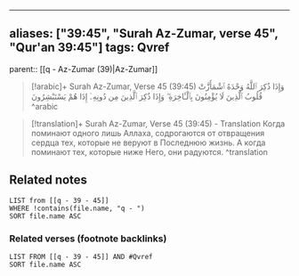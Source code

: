 
---
aliases: ["39:45", "Surah Az-Zumar, verse 45", "Qur'an 39:45"]
tags: Qvref
---

parent:: [[q - Az-Zumar (39)|Az-Zumar]]

> [!arabic]+ Surah Az-Zumar, Verse 45 (39:45)
> <span class="quran-arabic">وَإِذَا ذُكِرَ ٱللَّهُ وَحْدَهُ ٱشْمَأَزَّتْ قُلُوبُ ٱلَّذِينَ لَا يُؤْمِنُونَ بِٱلْـَٔاخِرَةِ ۖ وَإِذَا ذُكِرَ ٱلَّذِينَ مِن دُونِهِۦٓ إِذَا هُمْ يَسْتَبْشِرُونَ</span>
^arabic

> [!translation]+ Surah Az-Zumar, Verse 45 (39:45) - Translation
> Когда поминают одного лишь Аллаха, содрогаются от отвращения сердца тех, которые не веруют в Последнюю жизнь. А когда поминают тех, которые ниже Него, они радуются.
^translation



## Related notes
```dataview
LIST from [[q - 39 - 45]]
WHERE !contains(file.name, "q - ")
SORT file.name ASC
```

### Related verses (footnote backlinks)
```dataview
LIST FROM [[q - 39 - 45]] AND #Qvref
SORT file.name ASC
```


